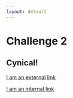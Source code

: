 ```yaml
---
layout: default
---
```


# Challenge 2

## Cynical!

[I am an external link](http://www.dictionary.com/browse/cynical)

[I am an internal link](./)
